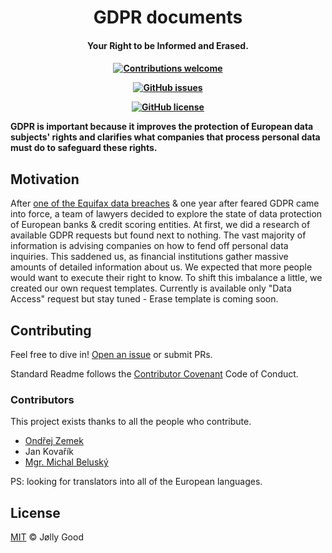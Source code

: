 
<h1 align="center">
  GDPR documents
  <br>
</h1>

<h4 align="center">Your Right to be Informed and Erased.<h4>

<div align="center">
 
  <!-- Contributions -->
  <a href="https://github.com/good-lly/gdpr-documents/issues/">
    <img src="https://img.shields.io/badge/contributions-welcome-orange.svg"
      alt="Contributions welcome" />
  </a>

 <!-- issues -->
  [![GitHub issues](https://img.shields.io/github/issues/Naereen/StrapDown.js.svg)](https://github.com/good-lly/gdpr-documents/issues/)
  
 <!-- License --> 
  [![GitHub license](https://img.shields.io/github/license/Naereen/StrapDown.js.svg)](https://github.com/good-lly/gdpr-documents/blob/master/LICENSE)
</div> 

GDPR is important because it improves the protection of European data subjects' rights and clarifies what companies that process personal data must do to safeguard these rights.


## Motivation 

After [one of the Equifax data breaches](https://techcrunch.com/2018/12/10/equifax-breach-preventable-house-oversight-report/) & one year after feared GDPR came into force, a team of lawyers decided to explore the state of data protection of European banks & credit scoring entities. At first, we did a research of available GDPR requests but found next to nothing. The vast majority of information is advising companies on how to fend off personal data inquiries. This saddened us, as financial institutions gather massive amounts of detailed information about us. We expected that more people would want to execute their right to know. To shift this imbalance a little, we created our own request templates. Currently is available only "Data Access" request but stay tuned - Erase template is coming soon.

## Contributing

Feel free to dive in! [Open an issue](https://github.com/good-lly/gdpr-documents/issues/new) or submit PRs.

Standard Readme follows the [Contributor Covenant](http://contributor-covenant.org/version/1/3/0/) Code of Conduct.

### Contributors

This project exists thanks to all the people who contribute. 
- [Ondřej Zemek](https://www.linkedin.com/in/ondrejzemek)
- Jan Kovařík
- [Mgr. Michal Beluský](https://cz.linkedin.com/in/michalbelusky)

PS: looking for translators into all of the European languages.

## License

[MIT](LICENSE) © Jølly Good
